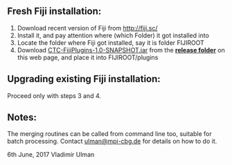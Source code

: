 Fresh Fiji installation:
------------------------
1) Download recent version of Fiji from http://fiji.sc/
2) Install it, and pay attention where (which Folder) it got installed into
3) Locate the folder where Fiji got installed, say it is folder FIJIROOT
4) Download [CTC-FijiPlugins-1.0-SNAPSHOT.jar](https://github.com/xulman/CTC-FijiPlugins/blob/master/release/CTC-FijiPlugins-1.0-SNAPSHOT.jar) from the [**release folder**](https://github.com/xulman/CTC-FijiPlugins/tree/master/release) on this web page,
   and place it into FIJIROOT/plugins


Upgrading existing Fiji installation:
-------------------------------------
Proceed only with steps 3 and 4.


Notes:
------
The merging routines can be called from command line too, suitable for batch processing.
Contact ulman@mpi-cbg.de for details on how to do it.

6th June, 2017
Vladimir Ulman
